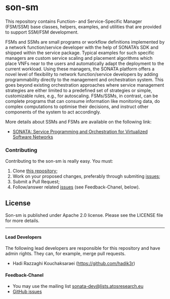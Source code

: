 # son-sm

This repository contains Function- and Service-Specific Manager (FSM/SSM) base classes, helpers, examples, and utilities that are provided to support SSM/FSM development.

FSMs and SSMs are small programs or workflow definitions implemented by a network function/service developer with the help of SONATA’s SDK and shipped within the service package. Typical examples for such specific managers are custom service scaling and placement algorithms which place VNFs near to the users and automatically adapt the deployment to the current workload. Using these managers, the SONATA platform offers a novel level of flexibility to network function/service developers by adding programmability directly to the management and orchestration system. This goes beyond existing orchestration approaches where service management strategies are either limited to a predefined set of strategies or simple, customizable rules, e.g., for autoscaling. FSMs/SSMs, in contrast, can be complete programs that can consume information like monitoring data, do complex computations to optimise their decisions, and instruct other components of the system to act accordingly.

More details about SSMs and FSMs are available on the following link:

* [SONATA: Service Programming and Orchestration for Virtualized Software Networks](http://arxiv.org/abs/1605.05850)

### Contributing
Contributing to the son-sm is really easy. You must:

1. Clone [this repository](http://github.com/sonata-nfv/son-sm);
2. Work on your proposed changes, preferably through submiting [issues](https://github.com/sonata-nfv/son-sm/issues);
3. Submit a Pull Request;
4. Follow/answer related [issues](https://github.com/sonata-nfv/son-sm/issues) (see Feedback-Chanel, below).

## License

Son-sm is published under Apache 2.0 license. Please see the LICENSE file for more details.


---
#### Lead Developers

The following lead developers are responsible for this repository and have admin rights. They can, for example, merge pull requests.

* Hadi Razzaghi Kouchaksaraei (https://github.com/hadik3r)

#### Feedback-Chanel

* You may use the mailing list [sonata-dev@lists.atosresearch.eu](mailto:sonata-dev@lists.atosresearch.eu)
* [GitHub issues](https://github.com/sonata-nfv/son-sm/issues)